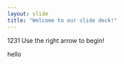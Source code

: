 ```yaml
---
layout: slide
title: "Welcome to our slide deck!"
---
```

1231
Use the right arrow to begin!

hello
